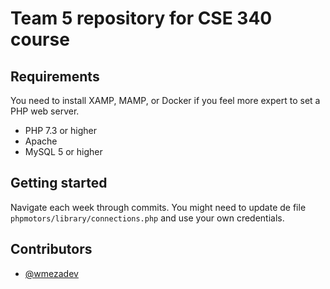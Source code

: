 # Team 5 repository for CSE 340 course

## Requirements
You need to install XAMP, MAMP, or Docker if you feel more expert to set a PHP web server.

- PHP 7.3 or higher
- Apache
- MySQL 5 or higher
## Getting started
Navigate each week through commits. You might need to update de file `phpmotors/library/connections.php` and use your own credentials. 
## Contributors
 - [@wmezadev](https://github.com/wmezadev/)
